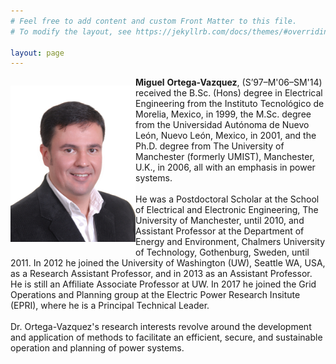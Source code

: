 ```yaml
---
# Feel free to add content and custom Front Matter to this file.
# To modify the layout, see https://jekyllrb.com/docs/themes/#overriding-theme-defaults

layout: page
---
```


<div>
<!-- <center> -->
<p style="float: left;"><img src="Files/Ortega-Vazquez_IEEE.jpg" alt="" class="center" width="200px;margin:10px 30px"></p>
<!-- </center> -->

<p><b>Miguel</b> <b>Ortega-Vazquez</b>, (S’97–M'06–SM'14) received the B.Sc. (Hons) degree in Electrical Engineering from the Instituto Tecnológico de Morelia, Mexico, in 1999, the M.Sc. degree from the Universidad Autónoma de Nuevo León, Nuevo León, Mexico, in 2001, and the Ph.D. degree from The University of Manchester (formerly UMIST), Manchester, U.K., in 2006, all with an emphasis in power systems.
<br>
<br>
He was a Postdoctoral Scholar at the School of Electrical and Electronic Engineering, The University of Manchester, until 2010, and Assistant Professor at the Department of Energy and Environment, Chalmers University of Technology, Gothenburg, Sweden, until 2011.  In 2012 he joined the University of Washington (UW), Seattle WA, USA, as a Research Assistant Professor, and in 2013 as an Assistant Professor.  He is still an Affiliate Associate Professor at UW.  In 2017 he joined the Grid Operations and Planning group at the Electric Power Research Insitute (EPRI), where he is a Principal Technical Leader.  
<br>
<br>
Dr. Ortega-Vazquez's research interests revolve around the development and application of methods to facilitate an efficient, secure, and sustainable operation and planning of power systems.</p>
</div>
